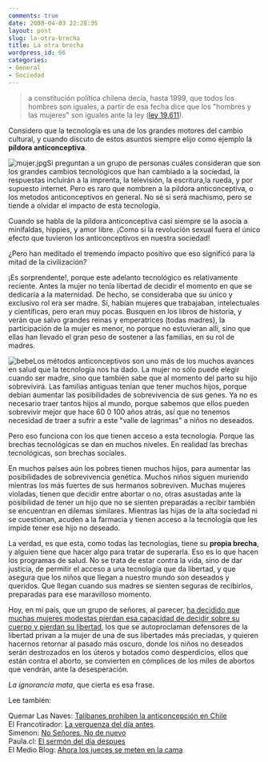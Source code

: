 ```yaml
---
comments: true
date: 2008-04-03 22:28:35
layout: post
slug: la-otra-brecha
title: La otra brecha
wordpress_id: 66
categories:
- General
- Sociedad
---
```


> a constitución política chilena decía, hasta 1999, que todos los hombres son iguales, a partir de esa fecha dice que los "hombres y las mujeres" son iguales ante la ley ([ley 19.611](http://www.bcn.cl/leyes/pdf/actualizado/137783.pdf)).

Considero que la tecnología es una de los grandes motores del cambio cultural, y cuando discuto de estos asuntos siempre elijo como ejemplo la **píldora anticonceptiva**.

![mujer.jpg](/images/mujer1.jpg)Si preguntan a un grupo de personas cuáles consideran que son los grandes cambios tecnológicos que han cambiado a la sociedad, la respuestas incluirán a la imprenta, la televisión, la escritura,la rueda, y por supuesto internet. Pero es raro que nombren a la pildora anticonceptiva, o los metodos anticonceptivos en general. No sé si será machismo, pero se tiende a olvidar el impacto de esta tecnología.

Cuando se habla de la píldora anticonceptiva casi siempre se la asocia a minifaldas, hippies, y amor libre. ¡Como si la revolución sexual fuera el único efecto que tuvieron los anticonceptivos en nuestra sociedad!

¿Pero han meditado el tremendo impacto positivo que eso significó para la mitad de la civilización?

¡Es sorprendente!, porque este adelanto tecnológico es relativamente reciente. Antes la mujer no tenía libertad de decidir el momento en que se dedicaría a la maternidad. De hecho, se consideraba que su único y exclusivo rol era ser madre. Sí, habían mujeres que trabajaban, intelectuales y científicas, pero eran muy pocas. Busquen en los libros de historia, y verán que salvo grandes reinas y emperatrices (todas madres), la participación de la mujer es menor, no porque no estuvieran allí, sino que ellas han llevado el gran peso de sostener a las familias, en su rol de madres.

![bebe](/images/bebe.jpg)Los métodos anticonceptivos son uno más de los muchos avances en salud que la tecnología nos ha dado. La mujer no sólo puede elegir cuando ser madre, sino que también sabe que al momento del parto su hijo sobrevivirá. Las familias antiguas tenían que tener muchos hijos, porque debían aumentar las posibilidades de sobrevivencia de sus genes. Ya no es necesario traer tantos hijos al mundo, porque sabemos que ellos pueden sobrevivir mejor que hace 60 0 100 años atrás, así que no tenemos necesidad de traer a sufrir a este "valle de lagrimas" a niños no deseados.

Pero eso funciona con los que tienen acceso a esta tecnología. Porque las brechas tecnológicas se dan en muchos niveles. En realidad las brechas tecnológicas, son brechas sociales.

En muchos países aún los pobres tienen muchos hijos, para aumentar las posibilidades de sobrevivencia genética. Muchos niños siguen muriendo mientras los más fuertes de sus hermanos sobreviven. Muchas mujeres violadas, tienen que decidir entre abortar o no, otras asustadas ante la posibilidad de tener un hijo que no se sienten preparadas a recibir también se encuentran en dilemas similares. Mientras las hijas de la alta sociedad ni se cuestionan, acuden a la farmacia y tienen acceso a la tecnología que les impide tener ese hijo no deseado.

La verdad, es que esta, como todas las tecnologías, tiene su **propia brecha**, y alguien tiene que hacer algo para tratar de superarla. Eso es lo que hacen los programas de salud. No se trata de estar contra la vida, sino de dar justicia, de permitir el acceso a una tecnología que da libertad, y que asegura que los niños que llegan a nuestro mundo son deseados y queridos. Que llegan cuando sus madres se sienten seguras de recibirlos, preparadas para ese maravilloso momento.

Hoy, en mi país, que un grupo de señores, al parecer, [ha decidido que muchas mujeres modestas pierdan esa capacidad de decidir sobre su cuerpo y pierdan su libertad](http://www.quemarlasnaves.net/2008/04/03/talibanes-prohiben-la-anticoncepcion-en-chile/), los que se autoproclaman defensores de la libertad privan a la mujer de una de sus libertades más preciadas, y quieren hacernos retornar al pasado más oscuro, donde los niños no deseados serán destrozados en los úteros y botados como desperdicios, ellos que están contra el aborto, se convierten en cómplices de los miles de abortos que vendrán, ante la desesperación.

_La ignorancia mata_, que cierta es esa frase.

Lee también:

Quemar Las Naves: [Talibanes prohiben la anticoncepción en Chile](http://www.quemarlasnaves.net/2008/04/03/talibanes-prohiben-la-anticoncepcion-en-chile/)  
El Francotirador: [La verguenza del día antes](http://www.elfrancotirador.cl/2008/04/03/la-verguenza-del-dia-antes/).  
Simenon: [No Señores, No de nuevo](http://www.simenon.cl/2008/04/03/no-senores-no-de-nuevo/)  
Paula.cl: [El sermón del día despues](http://www.paula.cl/blog/destacado/2008/03/18/el-sermon-del-dia-despues/)  
El Medio Blog: [Ahora los jueces se meten en la cama](http://elmedioblog.blogspot.com/2008/04/ahora-los-jueces-se-meten-en-la-cama.html)



